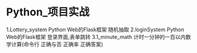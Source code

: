 # Python_项目实战

1.Lottery_system
    Python Web的Flask框架
    随机抽取
2.loginSystem
    Python Web的Flask框架
    登录界面,表单跳转
3.1_minute_math
    计时一分钟的一百以内数学计算(命令行 正确与否 正确率 正确答案)
